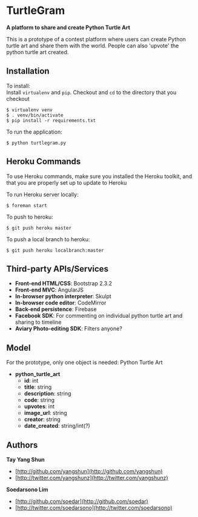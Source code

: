 TurtleGram
==
**A platform to share and create Python Turtle Art**

This is a prototype of a contest platform where users can create Python turtle art and share them with the world. People can also 'upvote' the python turtle art created.

## Installation

To install:  
Install `virtualenv` and `pip`.
Checkout and `cd` to the directory that you checkout

    $ virtualenv venv
    $ . venv/bin/activate
    $ pip install -r requirements.txt
 
To run the application:

    $ python turtlegram.py


## Heroku Commands

To use Heroku commands, make sure you installed the Heroku toolkit, and that you are properly set up to update to
Heroku

To run Heroku server locally:

    $ foreman start

To push to heroku:
    
    $ git push heroku master

To push a local branch to heroku:

    $ git push heroku localbranch:master


## Third-party APIs/Services

- **Front-end HTML/CSS**: Bootstrap 2.3.2
- **Front-end MVC**: AngularJS
- **In-browser python interpreter**: Skulpt
- **In-browser code editor**: CodeMirror
- **Back-end persistence**: Firebase
- **Facebook SDK**: For commenting on individual python turtle art and sharing to timeline
- **Aviary Photo-editing SDK**: Filters anyone?

## Model

For the prototype, only one object is needed: Python Turtle Art
- **python_turtle_art**
  - **id**: int
  - **title**: string
  - **description**: string
  - **code**: string
  - **upvotes**: int
  - **image_url**: string
  - **creator**: string
  - **date_created**: string/int(?)

## Authors

**Tay Yang Shun** 

+ [http://github.com/yangshun](http://github.com/yangshun)
+ [http://twitter.com/yangshunz](http://twitter.com/yangshunz)

**Soedarsono Lim**

+ [http://github.com/soedar](http://github.com/soedar)
+ [http://twitter.com/soedarsono](http://twitter.com/soedarsono)
